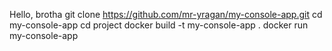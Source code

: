 Hello, brotha
git clone https://github.com/mr-yragan/my-console-app.git
cd my-console-app
cd project
docker build -t my-console-app .
docker run my-console-app
